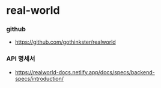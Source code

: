 # real-world
### github
- https://github.com/gothinkster/realworld

### API 명세서
- https://realworld-docs.netlify.app/docs/specs/backend-specs/introduction/
